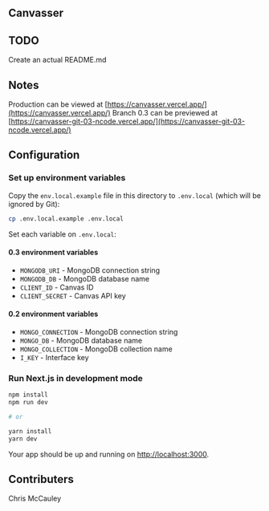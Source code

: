 ## Canvasser

## TODO
Create an actual README.md

## Notes
Production can be viewed at [https://canvasser.vercel.app/](https://canvasser.vercel.app/)
Branch 0.3 can be previewed at [https://canvasser-git-03-ncode.vercel.app/](https://canvasser-git-03-ncode.vercel.app/)

## Configuration

### Set up environment variables

Copy the `env.local.example` file in this directory to `.env.local` (which will be ignored by Git):

```bash
cp .env.local.example .env.local
```

Set each variable on `.env.local`:

#### 0.3 environment variables

- `MONGODB_URI` - MongoDB connection string
- `MONGODB_DB` - MongoDB database name
- `CLIENT_ID` - Canvas ID
- `CLIENT_SECRET` - Canvas API key

#### 0.2 environment variables

- `MONGO_CONNECTION` - MongoDB connection string
- `MONGO_DB` - MongoDB database name
- `MONGO_COLLECTION` - MongoDB collection name
- `I_KEY` - Interface key

### Run Next.js in development mode

```bash
npm install
npm run dev

# or

yarn install
yarn dev
```

Your app should be up and running on [http://localhost:3000](http://localhost:3000).

## Contributers

Chris McCauley